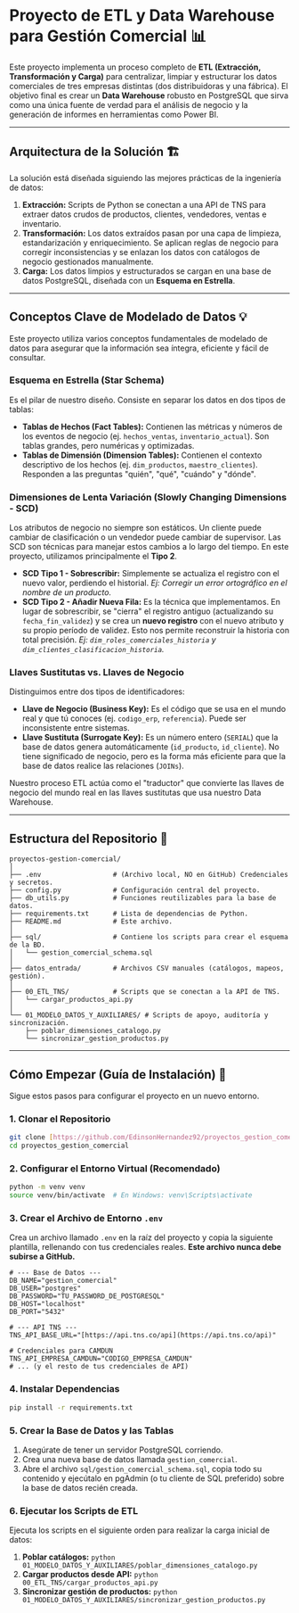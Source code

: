 # Proyecto de ETL y Data Warehouse para Gestión Comercial 📊

Este proyecto implementa un proceso completo de **ETL (Extracción, Transformación y Carga)** para centralizar, limpiar y estructurar los datos comerciales de tres empresas distintas (dos distribuidoras y una fábrica). El objetivo final es crear un **Data Warehouse** robusto en PostgreSQL que sirva como una única fuente de verdad para el análisis de negocio y la generación de informes en herramientas como Power BI.

---
## Arquitectura de la Solución 🏗️

La solución está diseñada siguiendo las mejores prácticas de la ingeniería de datos:

1.  **Extracción:** Scripts de Python se conectan a una API de TNS para extraer datos crudos de productos, clientes, vendedores, ventas e inventario.
2.  **Transformación:** Los datos extraídos pasan por una capa de limpieza, estandarización y enriquecimiento. Se aplican reglas de negocio para corregir inconsistencias y se enlazan los datos con catálogos de negocio gestionados manualmente.
3.  **Carga:** Los datos limpios y estructurados se cargan en una base de datos PostgreSQL, diseñada con un **Esquema en Estrella**.

---
## Conceptos Clave de Modelado de Datos 💡

Este proyecto utiliza varios conceptos fundamentales de modelado de datos para asegurar que la información sea íntegra, eficiente y fácil de consultar.

### Esquema en Estrella (Star Schema)
Es el pilar de nuestro diseño. Consiste en separar los datos en dos tipos de tablas:
* **Tablas de Hechos (Fact Tables):** Contienen las métricas y números de los eventos de negocio (ej. `hechos_ventas`, `inventario_actual`). Son tablas grandes, pero numéricas y optimizadas.
* **Tablas de Dimensión (Dimension Tables):** Contienen el contexto descriptivo de los hechos (ej. `dim_productos`, `maestro_clientes`). Responden a las preguntas "quién", "qué", "cuándo" y "dónde".



### Dimensiones de Lenta Variación (Slowly Changing Dimensions - SCD)
Los atributos de negocio no siempre son estáticos. Un cliente puede cambiar de clasificación o un vendedor puede cambiar de supervisor. Las SCD son técnicas para manejar estos cambios a lo largo del tiempo. En este proyecto, utilizamos principalmente el **Tipo 2**.

* **SCD Tipo 1 - Sobrescribir:** Simplemente se actualiza el registro con el nuevo valor, perdiendo el historial. *Ej: Corregir un error ortográfico en el nombre de un producto.*
* **SCD Tipo 2 - Añadir Nueva Fila:** Es la técnica que implementamos. En lugar de sobrescribir, se "cierra" el registro antiguo (actualizando su `fecha_fin_validez`) y se crea un **nuevo registro** con el nuevo atributo y su propio período de validez. Esto nos permite reconstruir la historia con total precisión. *Ej: `dim_roles_comerciales_historia` y `dim_clientes_clasificacion_historia`.*

### Llaves Sustitutas vs. Llaves de Negocio
Distinguimos entre dos tipos de identificadores:
* **Llave de Negocio (Business Key):** Es el código que se usa en el mundo real y que tú conoces (ej. `codigo_erp`, `referencia`). Puede ser inconsistente entre sistemas.
* **Llave Sustituta (Surrogate Key):** Es un número entero (`SERIAL`) que la base de datos genera automáticamente (`id_producto`, `id_cliente`). No tiene significado de negocio, pero es la forma más eficiente para que la base de datos realice las relaciones (`JOINs`).

Nuestro proceso ETL actúa como el "traductor" que convierte las llaves de negocio del mundo real en las llaves sustitutas que usa nuestro Data Warehouse.

---
## Estructura del Repositorio 📂

```
proyectos-gestion-comercial/
│
├── .env                  # (Archivo local, NO en GitHub) Credenciales y secretos.
├── config.py             # Configuración central del proyecto.
├── db_utils.py           # Funciones reutilizables para la base de datos.
├── requirements.txt      # Lista de dependencias de Python.
├── README.md             # Este archivo.
│
├── sql/                  # Contiene los scripts para crear el esquema de la BD.
│   └── gestion_comercial_schema.sql
│
├── datos_entrada/        # Archivos CSV manuales (catálogos, mapeos, gestión).
│
├── 00_ETL_TNS/           # Scripts que se conectan a la API de TNS.
│   └── cargar_productos_api.py
│
└── 01_MODELO_DATOS_Y_AUXILIARES/ # Scripts de apoyo, auditoría y sincronización.
    ├── poblar_dimensiones_catalogo.py
    └── sincronizar_gestion_productos.py
```

---
## Cómo Empezar (Guía de Instalación) 🚀

Sigue estos pasos para configurar el proyecto en un nuevo entorno.

### 1. Clonar el Repositorio
```bash
git clone [https://github.com/EdinsonHernandez92/proyectos_gestion_comercial.git](https://github.com/EdinsonHernandez92/proyectos_gestion_comercial.git)
cd proyectos_gestion_comercial
```

### 2. Configurar el Entorno Virtual (Recomendado)
```bash
python -m venv venv
source venv/bin/activate  # En Windows: venv\Scripts\activate
```

### 3. Crear el Archivo de Entorno `.env`
Crea un archivo llamado `.env` en la raíz del proyecto y copia la siguiente plantilla, rellenando con tus credenciales reales. **Este archivo nunca debe subirse a GitHub.**

```env
# --- Base de Datos ---
DB_NAME="gestion_comercial"
DB_USER="postgres"
DB_PASSWORD="TU_PASSWORD_DE_POSTGRESQL"
DB_HOST="localhost"
DB_PORT="5432"

# --- API TNS ---
TNS_API_BASE_URL="[https://api.tns.co/api](https://api.tns.co/api)"

# Credenciales para CAMDUN
TNS_API_EMPRESA_CAMDUN="CODIGO_EMPRESA_CAMDUN"
# ... (y el resto de tus credenciales de API)
```

### 4. Instalar Dependencias
```bash
pip install -r requirements.txt
```

### 5. Crear la Base de Datos y las Tablas
1.  Asegúrate de tener un servidor PostgreSQL corriendo.
2.  Crea una nueva base de datos llamada `gestion_comercial`.
3.  Abre el archivo `sql/gestion_comercial_schema.sql`, copia todo su contenido y ejecútalo en pgAdmin (o tu cliente de SQL preferido) sobre la base de datos recién creada.

### 6. Ejecutar los Scripts de ETL
Ejecuta los scripts en el siguiente orden para realizar la carga inicial de datos:
1.  **Poblar catálogos:** `python 01_MODELO_DATOS_Y_AUXILIARES/poblar_dimensiones_catalogo.py`
2.  **Cargar productos desde API:** `python 00_ETL_TNS/cargar_productos_api.py`
3.  **Sincronizar gestión de productos:** `python 01_MODELO_DATOS_Y_AUXILIARES/sincronizar_gestion_productos.py`